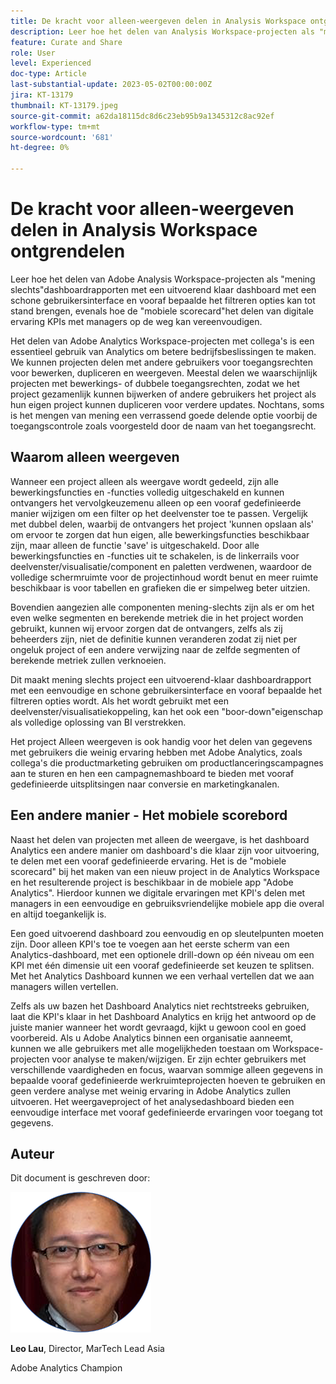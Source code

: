 ```yaml
---
title: De kracht voor alleen-weergeven delen in Analysis Workspace ontgrendelen
description: Leer hoe het delen van Analysis Workspace-projecten als "mening slechts"dashboardrapporten met uitvoerende macht-klaar met een schone gebruikersinterface en vooraf bepaalde het filtreren opties kan tot stand brengen, evenals hoe de "mobiele scorecard"het delen van digitale ervaring KPIs met managers op de weg kan vereenvoudigen.
feature: Curate and Share
role: User
level: Experienced
doc-type: Article
last-substantial-update: 2023-05-02T00:00:00Z
jira: KT-13179
thumbnail: KT-13179.jpeg
source-git-commit: a62da18115dc8d6c23eb95b9a1345312c8ac92ef
workflow-type: tm+mt
source-wordcount: '681'
ht-degree: 0%

---
```



# De kracht voor alleen-weergeven delen in Analysis Workspace ontgrendelen

Leer hoe het delen van Adobe Analysis Workspace-projecten als &quot;mening slechts&quot;dashboardrapporten met een uitvoerend klaar dashboard met een schone gebruikersinterface en vooraf bepaalde het filtreren opties kan tot stand brengen, evenals hoe de &quot;mobiele scorecard&quot;het delen van digitale ervaring KPIs met managers op de weg kan vereenvoudigen.

Het delen van Adobe Analytics Workspace-projecten met collega&#39;s is een essentieel gebruik van Analytics om betere bedrijfsbeslissingen te maken. We kunnen projecten delen met andere gebruikers voor toegangsrechten voor bewerken, dupliceren en weergeven. Meestal delen we waarschijnlijk projecten met bewerkings- of dubbele toegangsrechten, zodat we het project gezamenlijk kunnen bijwerken of andere gebruikers het project als hun eigen project kunnen dupliceren voor verdere updates. Nochtans, soms is het mengen van mening een verrassend goede delende optie voorbij de toegangscontrole zoals voorgesteld door de naam van het toegangsrecht.

## Waarom alleen weergeven

Wanneer een project alleen als weergave wordt gedeeld, zijn alle bewerkingsfuncties en -functies volledig uitgeschakeld en kunnen ontvangers het vervolgkeuzemenu alleen op een vooraf gedefinieerde manier wijzigen om een filter op het deelvenster toe te passen. Vergelijk met dubbel delen, waarbij de ontvangers het project &#39;kunnen opslaan als&#39; om ervoor te zorgen dat hun eigen, alle bewerkingsfuncties beschikbaar zijn, maar alleen de functie &#39;save&#39; is uitgeschakeld. Door alle bewerkingsfuncties en -functies uit te schakelen, is de linkerrails voor deelvenster/visualisatie/component en paletten verdwenen, waardoor de volledige schermruimte voor de projectinhoud wordt benut en meer ruimte beschikbaar is voor tabellen en grafieken die er simpelweg beter uitzien.

Bovendien aangezien alle componenten mening-slechts zijn als er om het even welke segmenten en berekende metriek die in het project worden gebruikt, kunnen wij ervoor zorgen dat de ontvangers, zelfs als zij beheerders zijn, niet de definitie kunnen veranderen zodat zij niet per ongeluk project of een andere verwijzing naar de zelfde segmenten of berekende metriek zullen verknoeien.

Dit maakt mening slechts project een uitvoerend-klaar dashboardrapport met een eenvoudige en schone gebruikersinterface en vooraf bepaalde het filtreren opties wordt. Als het wordt gebruikt met een deelvenster/visualisatiekoppeling, kan het ook een &quot;boor-down&quot;eigenschap als volledige oplossing van BI verstrekken.

Het project Alleen weergeven is ook handig voor het delen van gegevens met gebruikers die weinig ervaring hebben met Adobe Analytics, zoals collega&#39;s die productmarketing gebruiken om productlanceringscampagnes aan te sturen en hen een campagnemashboard te bieden met vooraf gedefinieerde uitsplitsingen naar conversie en marketingkanalen.

## Een andere manier - Het mobiele scorebord

Naast het delen van projecten met alleen de weergave, is het dashboard Analytics een andere manier om dashboard&#39;s die klaar zijn voor uitvoering, te delen met een vooraf gedefinieerde ervaring. Het is de &quot;mobiele scorecard&quot; bij het maken van een nieuw project in de Analytics Workspace en het resulterende project is beschikbaar in de mobiele app &quot;Adobe Analytics&quot;. Hierdoor kunnen we digitale ervaringen met KPI&#39;s delen met managers in een eenvoudige en gebruiksvriendelijke mobiele app die overal en altijd toegankelijk is.

Een goed uitvoerend dashboard zou eenvoudig en op sleutelpunten moeten zijn. Door alleen KPI&#39;s toe te voegen aan het eerste scherm van een Analytics-dashboard, met een optionele drill-down op één niveau om een KPI met één dimensie uit een vooraf gedefinieerde set keuzen te splitsen. Met het Analytics Dashboard kunnen we een verhaal vertellen dat we aan managers willen vertellen.

Zelfs als uw bazen het Dashboard Analytics niet rechtstreeks gebruiken, laat die KPI&#39;s klaar in het Dashboard Analytics en krijg het antwoord op de juiste manier wanneer het wordt gevraagd, kijkt u gewoon cool en goed voorbereid.
Als u Adobe Analytics binnen een organisatie aanneemt, kunnen we alle gebruikers met alle mogelijkheden toestaan om Workspace-projecten voor analyse te maken/wijzigen. Er zijn echter gebruikers met verschillende vaardigheden en focus, waarvan sommige alleen gegevens in bepaalde vooraf gedefinieerde werkruimteprojecten hoeven te gebruiken en geen verdere analyse met weinig ervaring in Adobe Analytics zullen uitvoeren. Het weergaveproject of het analysedashboard bieden een eenvoudige interface met vooraf gedefinieerde ervaringen voor toegang tot gegevens.

## Auteur

Dit document is geschreven door:

![Leo Lau](assets/leo_headshot.png)

**Leo Lau**, Director, MarTech Lead Asia

Adobe Analytics Champion
